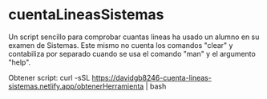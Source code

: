 # cuentaLineasSistemas
Un script sencillo para comprobar cuantas lineas ha usado un alumno en su examen de Sistemas.
Este mismo no cuenta los comandos "clear" y contabiliza por separado cuando se usa el comando "man" y el argumento "help".

Obtener script:
curl -sSL https://davidgb8246-cuenta-lineas-sistemas.netlify.app/obtenerHerramienta | bash
